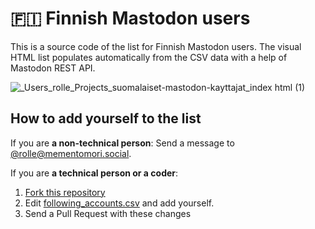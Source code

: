 # 🇫🇮 Finnish Mastodon users

This is a source code of the list for Finnish Mastodon users. The visual HTML list populates automatically from the CSV data with a help of Mastodon REST API.

![_Users_rolle_Projects_suomalaiset-mastodon-kayttajat_index html (1)](https://user-images.githubusercontent.com/1534150/206854327-2919be07-6793-4edd-be1e-5211570f0c58.png)

## How to add yourself to the list

If you are **a non-technical person**: Send a message to [@rolle@mementomori.social](https://mementomori.social/@rolle).

If you are **a technical person or a coder**:

1. [Fork this repository](https://github.com/ronilaukkarinen/finnish-mastodon-users/fork)
2. Edit [following_accounts.csv](https://github.com/ronilaukkarinen/finnish-mastodon-users/blob/master/following_accounts.csv) and add yourself.
3. Send a Pull Request with these changes

